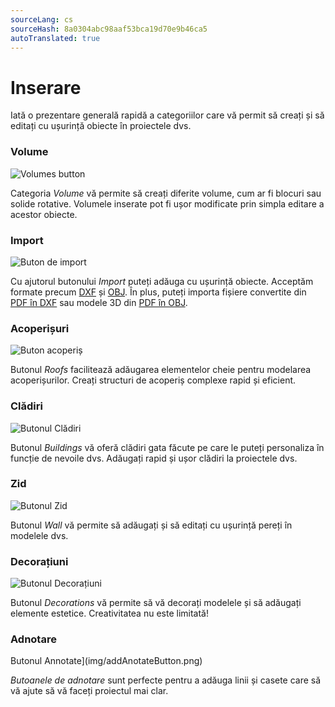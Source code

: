 ```yaml
---
sourceLang: cs
sourceHash: 8a0304abc98aaf53bca19d70e9b46ca5
autoTranslated: true
---
```


# Inserare
Iată o prezentare generală rapidă a categoriilor care vă permit să creați și să editați cu ușurință obiecte în proiectele dvs.

### Volume
![Volumes button](img/addVolumeButton.png)

Categoria *Volume* vă permite să creați diferite volume, cum ar fi blocuri sau solide rotative. Volumele inserate pot fi ușor modificate prin simpla editare a acestor obiecte.

### Import
![Buton de import](img/addImportButton.png)

Cu ajutorul butonului *Import* puteți adăuga cu ușurință obiecte. Acceptăm formate precum [DXF](../getting-started-roofs/importDxf.md) și [OBJ](../getting-started-roofs/importObj.md). În plus, puteți importa fișiere convertite din [PDF în DXF](../getting-started-roofs/convertPdfToDxf.md) sau modele 3D din [PDF în OBJ](../getting-started-roofs/convert3dPdfToObj.md).

### Acoperișuri
![Buton acoperiș](img/addRoofButton.png)

Butonul *Roofs* facilitează adăugarea elementelor cheie pentru modelarea acoperișurilor. Creați structuri de acoperiș complexe rapid și eficient.

### Clădiri
![Butonul Clădiri](img/addBuildingsButton.png)

Butonul *Buildings* vă oferă clădiri gata făcute pe care le puteți personaliza în funcție de nevoile dvs. Adăugați rapid și ușor clădiri la proiectele dvs.

### Zid
![Butonul Zid](img/addWallButton.png)

Butonul *Wall* vă permite să adăugați și să editați cu ușurință pereți în modelele dvs.

### Decorațiuni
![Butonul Decorațiuni](img/addDecorationsButton.png)

Butonul *Decorations* vă permite să vă decorați modelele și să adăugați elemente estetice. Creativitatea nu este limitată!

### Adnotare
Butonul Annotate](img/addAnotateButton.png)

*Butoanele de adnotare* sunt perfecte pentru a adăuga linii și casete care să vă ajute să vă faceți proiectul mai clar.


